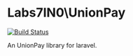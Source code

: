 Labs7IN0\UnionPay
===

[![Build Status](https://travis-ci.org/7IN0-labs/UnionPay.svg?branch=master)](https://travis-ci.org/7IN0-labs/UnionPay)

An UnionPay library for laravel.
